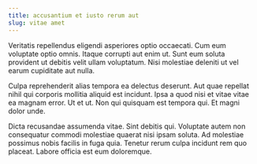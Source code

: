 ```yaml
---
title: accusantium et iusto rerum aut
slug: vitae amet
---
```


Veritatis repellendus eligendi asperiores optio occaecati. Cum eum voluptate optio omnis. Itaque corrupti aut enim ut. Sunt eum soluta provident ut debitis velit ullam voluptatum. Nisi molestiae deleniti ut vel earum cupiditate aut nulla.

Culpa reprehenderit alias tempora ea delectus deserunt. Aut quae repellat nihil qui corporis mollitia aliquid est incidunt. Ipsa a quod nisi et vitae vitae ea magnam error. Ut et ut. Non qui quisquam est tempora qui. Et magni dolor unde.

Dicta recusandae assumenda vitae. Sint debitis qui. Voluptate autem non consequatur commodi molestiae quaerat nisi ipsam soluta. Ad molestiae possimus nobis facilis in fuga quia. Tenetur rerum culpa incidunt rem quo placeat. Labore officia est eum doloremque.
